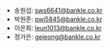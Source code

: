 - 송원섭: sws6641@bankle.co.kr
- 박원준: pwj5845@bankle.co.kr
- 이은희: leun1013@bankle.co.kr
- 정가은: gejeong@bankle.co.kr